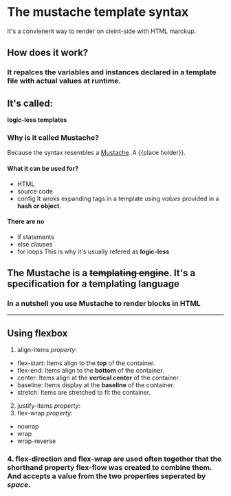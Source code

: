 # The mustache template syntax
It's a convienent way to render on cleint-side with HTML marckup.
## How does it work?
### It repalces the variables and instances declared in a template file with actual values at runtime.

## It's called:
**logic-less templates**

### Why is it called Mustache?
Because the syntax resembles a [Mustache](http://mustache.github.com/). A {{place holder}}.

#### What it can be used for?
- HTML
- source code 
- config
It wroks expanding tags in a template using *values* provided in a **hash or object**.

#### There are no 
- if statements
- else clauses
- for loops
This is why it's usually refered as **logic-less**

## The Mustache is a ~~templating engine~~. It's a specification for a templating language
### In a nutshell you use Mustache to render blocks in HTML 

____________________________

## Using flexbox

1. align-items *property*:
  - flex-start: Items align to the **top** of the container.
  - flex-end: Items align to the **bottom** of the container.
  - center: Items align at the **vertical center** of the container.
  - baseline: Items display at the **baseline** of the container.
  - stretch: Items are stretched to fit the container.
2. justify-items *property*:
3. flex-wrap *property*:
 - nowrap
 - wrap
 - wrap-reverse
### 4. flex-direction and flex-wrap are used **often** together that the shorthand property **flex-flow** was created to combine them. And accepts a value from the two properties seperated by *space*.
